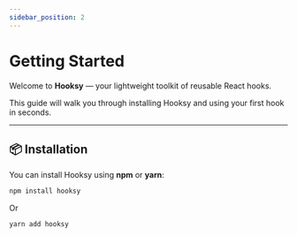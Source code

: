 ```yaml
---
sidebar_position: 2
---
```


# Getting Started

Welcome to **Hooksy** — your lightweight toolkit of reusable React hooks.

This guide will walk you through installing Hooksy and using your first hook in seconds.

---

## 📦 Installation

You can install Hooksy using **npm** or **yarn**:

```bash
npm install hooksy
```
Or

```bash
yarn add hooksy